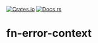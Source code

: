 [![Crates.io][ci]][cl] [![Docs.rs][di]][dl]

[ci]: https://img.shields.io/crates/v/fn-error-context.svg
[cl]: https://crates.io/crates/fn-error-context/

[di]: https://docs.rs/fn-error-context/badge.svg
[dl]: https://docs.rs/fn-error-context/

# fn-error-context